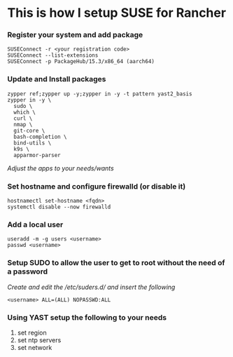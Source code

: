 # This is how I setup SUSE for Rancher

### Register your system and add package

```text
SUSEConnect -r <your registration code>
SUSEConnect --list-extensions
SUSEConnect -p PackageHub/15.3/x86_64 (aarch64)
```
### Update and Install packages

```text
zypper ref;zypper up -y;zypper in -y -t pattern yast2_basis
zypper in -y \
  sudo \
  which \
  curl \
  nmap \
  git-core \
  bash-completion \
  bind-utils \
  k9s \
  apparmor-parser
```
*Adjust the apps to your needs/wants*

### Set hostname and configure firewalld (or disable it)

```text
hostnamectl set-hostname <fqdn>
systemctl disable --now firewalld
```

### Add a local user 

```text
useradd -m -g users <username>
passwd <username>
```

### Setup SUDO to allow the user to get to root without the need of a password

*Create and edit the /etc/suders.d/<username> and insert the following*

```text
<username> ALL=(ALL) NOPASSWD:ALL
```

### Using YAST setup the following to your needs

1. set region
1. set ntp servers
1. set network
